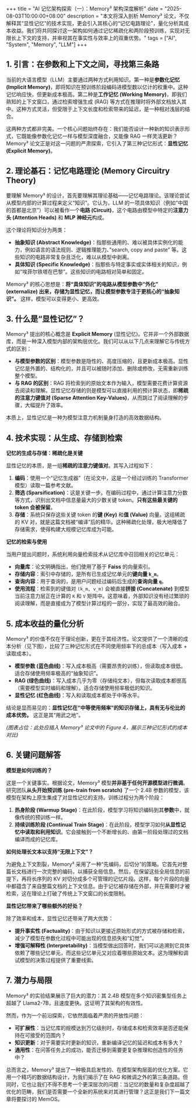 +++
title = "AI 记忆架构探索（一）：Memory³ 架构深度解析"
date = "2025-08-03T10:00:00+08:00"
description = "本文将深入剖析 Memory³ 论文，不仅解释其“显性记忆”的技术实现，更会引入其核心的“记忆电路理论”，量化分析其成本收益。我们将共同探讨这一架构如何通过记忆稀疏化和两阶段预训练，实现对无限长上下文的支持，并审视其在事实性与效率上的双重优势。"
tags = ["AI", "System", "Memory", "LLM"]
+++

## 1. 引言：在参数和上下文之间，寻找第三条路

当前的大语言模型（LLM）主要通过两种方式利用知识。第一种是**参数化记忆 (Implicit Memory)**，即将知识在预训练阶段编码进模型数以亿计的权重中。这种记忆响应快，但更新成本极高。第二种是**工作记忆 (Working Memory)**，即我们熟知的上下文窗口，通过检索增强生成 (RAG) 等方式在推理时将外部文档放入其中。这种方式灵活，但受限于上下文长度和检索带来的延迟，是一种相对浅层的结合。

这两种方式都非完美。一个核心问题始终存在：我们能否设计一种新的知识表示形式，它既能像参数化记忆一样与模型深度融合，又能像 RAG 一样灵活更新？Memory³ 论文正是对这一问题的严肃探索，它引入了第三种记忆形式：**显性记忆 (Explicit Memory)**。

## 2. 理论基石：记忆电路理论 (Memory Circuitry Theory)

要理解 Memory³ 的设计，首先要理解其理论基础——记忆电路理论。该理论尝试从模型内部的计算过程来定义“知识”。它认为，LLM 的一项具体知识（例如“中国的首都是北京”）可以被看作一个**电路 (Circuit)**，这个电路由模型中特定的**注意力头 (Attention Heads)** 和 **MLP 神经元**构成。

这个理论将知识分为两类：

*   **抽象知识 (Abstract Knowledge)**：指那些通用的、难以被具体实例化的能力，例如语言的语法规则、逻辑推理能力、”search, copy and paste” 等。这些知识的电路非常复杂且泛化，难以从模型中剥离。
*   **具体知识 (Specific Knowledge)**：指那些与特定事实或实体相关的知识，例如“埃菲尔铁塔在巴黎”。这些知识的电路相对简单和固定。

Memory³ 的核心思想是：**将“具体知识”的电路从模型参数中“外化” (externalize) 出来，存储为显性记忆，而让模型参数专注于更核心的“抽象知识”。** 这样，模型可以变得更小、更高效。

## 3. 什么是“显性记忆”？

Memory³ 提出的核心概念是 **Explicit Memory** (显性记忆)。它并非一个外部数据库，而是一种深入模型内部的架构层优化。我们可以从以下几点来理解它与传统方式的区别：

*   **与模型参数的区别**：模型参数是隐性的、高度压缩的，且更新成本极高。显性记忆是外置的、结构化的，并且可以被随时添加、删除或修改，无需重新训练整个模型。
*   **与 RAG 的区别**：RAG 将检索到的原始文本作为输入，模型需要花费计算资源去阅读和理解。显性记忆存储的则是模型可以直接利用的预计算状态，即**稀疏的注意力键值对 (Sparse Attention Key-Values)**，从而跳过了阅读理解的步骤，大幅提升了效率。

本质上，显性记忆是一种为模型注意力机制量身打造的高效数据结构。

## 4. 技术实现：从生成、存储到检索

**记忆的生成与存储：稀疏化是关键**

显性记忆的本质，是一组**稀疏的注意力键值对**。其写入过程如下：

1.  **编码**：使用一个“记忆生成器”（在论文中，这是一个经过训练的 Transformer 模型）读取一篇参考文献。
2.  **筛选 (Sparsification)**：这是关键一步。在编码过程中，通过计算注意力分数等方式，识别出文档中信息量最大的少数关键 token。**只有这些最关键的 token 会被保留**。
3.  **存储**：系统只保存这些关键 token 的**键 (Key)** 和**值 (Value)** 向量。这组稀疏的 KV 对，就是这篇文档被“编译”后的精华。这种稀疏化处理，极大地降低了存储需求，使得构建大规模记忆库成为可能。

**记忆的检索与使用**

当用户提出问题时，系统利用向量检索技术从记忆库中召回相关的记忆单元：

*   **向量库**：论文明确指出，他们使用了基于 **Faiss** 的向量索引。
*   **存储内容**：索引中存储的，是所有已生成记忆单元的**键向量 `k_m`**。
*   **查询内容**：用于查询的，是用户问题经过编码后生成的**查询向量 `q`**。
*   **使用流程**：检索到的键值对 `(k_m, v_m)` 会被直接**拼接 (Concatenate)** 到模型当前注意力层正在计算的 `K` 和 `V` 矩阵中。这意味着，外部知识没有经过繁琐的阅读理解，而是直接成为了模型计算过程的一部分，实现了最高效的融合。

## 5. 成本收益的量化分析

Memory³ 的价值不仅在于理论创新，更在于其经济性。论文提供了一个清晰的成本分析（见下图），比较了三种记忆形式在不同使用频率下的总成本（写入成本 + 读取成本）。

*   **模型参数 (蓝色曲线)**：写入成本极高（需要昂贵的训练），但读取成本很低。适合存储使用频率极高的“抽象知识”。
*   **RAG (绿色曲线)**：写入成本几乎为零（存储纯文本），但每次读取成本都很高（需要模型实时编码和理解）。适合存储使用频率极低的知识。
*   **显性记忆 (红色曲线)**：写入和读取成本都处于中等水平。

结论是显而易见的：**显性记忆在“中等使用频率”的知识存储上，具有无与伦比的成本优势。** 这正是其“用武之地”。

*(图表占位：此处应插入 Memory³ 论文中的 Figure 4，展示三种记忆形式的成本对比)*

## 6. 关键问题解答

**模型是如何训练的？**

这是一个关键事实。根据论文，Memory³ 模型**并非基于任何开源模型进行微调**。研究团队**从头开始预训练 (pre-train from scratch)** 了一个 2.4B 参数的模型，该模型在架构上原生集成了对显性记忆的支持。训练过程分为两个阶段：

1.  **热身阶段 (Warmup Stage)**：在此阶段，模型学习将知识编码到其**参数**中，就像传统的预训练一样。
2.  **持续训练阶段 (Continual Train Stage)**：在此阶段，模型学习如何**从显性记忆中读取和利用知识**。它会接触到一个不断增长的、由第一阶段处理过的文档编译而成的记忆库。

**如何处理长文本以支持“无限上下文”？**

为避免上下文割裂，Memory³ 采用了一种“先编码，后切分”的策略。它首先对整篇长文档进行一次完整的编码，以捕获全局信息。然后，在保留这些全局信息的前提下，再将长序列的 KV 对切分成多个可管理的记忆片段。这样，每个片段的向量中都蕴含了来自整篇文档的上下文信息。由于记忆被存储在外部，并在需要时才被检索，这在理论上打破了传统上下文窗口的长度限制。

**显性记忆带来了哪些额外的好处？**

除了效率和成本，显性记忆还带来了两大优势：

*   **提升事实性 (Factuality)**：由于知识以更接近原始形式的方式被存储和检索，减少了模型在参数化过程中可能出现的信息损失和“幻觉”。
*   **增强可解释性 (Interpretability)**：当模型做出回答时，我们可以追溯到它具体依赖了哪些记忆单元，而这些记忆单元又对应着哪些原始文本。这为理解和调试模型的决策过程提供了重要线索。

## 7. 潜力与局限

Memory³ 的实验结果展示了巨大的潜力：其 2.4B 模型在多个知识密集型任务上超越了 Llama2-7B，且速度更快。这证明了其架构的有效性。

然而，作为一个前沿探索，它依然面临着严肃的开放性问题：

*   **可扩展性**：当记忆库的规模达到万亿级别时，存储成本和检索效率是否还能保持在可接受的范围内？
*   **知识更新**：对于需要实时更新的知识，重新编译记忆的延迟和成本有多大？
*   **通用性**：在问答任务上的成功，能否迁移到需要更复杂推理和创造性的任务中？

总而言之，Memory³ 提出了一种极具启发性的、在模型架构层面的优化方案。它用一个精巧的数据结构设计，为我们揭示了在 RAG 和微调之外的第三条道路。但同时，它也让我们不得不思考一个更深层次的问题：当记忆的数量和复杂度超越了优化的范畴，我们是否需要一个全新的系统来对其进行管理？这正是我们下一篇文章将要探讨的 MemOS。